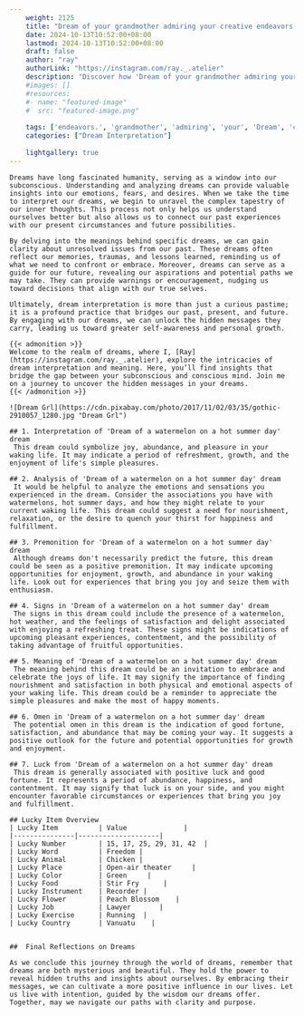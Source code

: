 ```yaml
---
    weight: 2125
    title: "Dream of your grandmother admiring your creative endeavors."  # Assuming 'title' column exists
    date: 2024-10-13T10:52:00+08:00
    lastmod: 2024-10-13T10:52:00+08:00
    draft: false
    author: "ray"
    authorLink: "https://instagram.com/ray._.atelier"
    description: "Discover how 'Dream of your grandmother admiring your creative endeavors.' can interpret your future and uncover its significant meanings in your life."
    #images: []
    #resources:
    #- name: "featured-image"
    #  src: "featured-image.png"
    
    tags: ['endeavors.', 'grandmother', 'admiring', 'your', 'Dream', 'creative', 'of']
    categories: ["Dream Interpretation"]
    
    lightgallery: true
---
```

    
    Dreams have long fascinated humanity, serving as a window into our subconscious. Understanding and analyzing dreams can provide valuable insights into our emotions, fears, and desires. When we take the time to interpret our dreams, we begin to unravel the complex tapestry of our inner thoughts. This process not only helps us understand ourselves better but also allows us to connect our past experiences with our present circumstances and future possibilities.
    
    By delving into the meanings behind specific dreams, we can gain clarity about unresolved issues from our past. These dreams often reflect our memories, traumas, and lessons learned, reminding us of what we need to confront or embrace. Moreover, dreams can serve as a guide for our future, revealing our aspirations and potential paths we may take. They can provide warnings or encouragement, nudging us toward decisions that align with our true selves.
    
    Ultimately, dream interpretation is more than just a curious pastime; it is a profound practice that bridges our past, present, and future. By engaging with our dreams, we can unlock the hidden messages they carry, leading us toward greater self-awareness and personal growth.
    
    {{< admonition >}}
    Welcome to the realm of dreams, where I, [Ray](https://instagram.com/ray._.atelier), explore the intricacies of dream interpretation and meaning. Here, you’ll find insights that bridge the gap between your subconscious and conscious mind. Join me on a journey to uncover the hidden messages in your dreams.
    {{< /admonition >}}
    
    ![Dream Grl](https://cdn.pixabay.com/photo/2017/11/02/03/35/gothic-2910057_1280.jpg "Dream Grl")
    
    ## 1. Interpretation of 'Dream of a watermelon on a hot summer day' dream
     This dream could symbolize joy, abundance, and pleasure in your waking life. It may indicate a period of refreshment, growth, and the enjoyment of life's simple pleasures.
    
    ## 2. Analysis of 'Dream of a watermelon on a hot summer day' dream
     It would be helpful to analyze the emotions and sensations you experienced in the dream. Consider the associations you have with watermelons, hot summer days, and how they might relate to your current waking life. This dream could suggest a need for nourishment, relaxation, or the desire to quench your thirst for happiness and fulfillment.
    
    ## 3. Premonition for 'Dream of a watermelon on a hot summer day' dream
     Although dreams don't necessarily predict the future, this dream could be seen as a positive premonition. It may indicate upcoming opportunities for enjoyment, growth, and abundance in your waking life. Look out for experiences that bring you joy and seize them with enthusiasm.
    
    ## 4. Signs in 'Dream of a watermelon on a hot summer day' dream
     The signs in this dream could include the presence of a watermelon, hot weather, and the feelings of satisfaction and delight associated with enjoying a refreshing treat. These signs might be indications of upcoming pleasant experiences, contentment, and the possibility of taking advantage of fruitful opportunities.
    
    ## 5. Meaning of 'Dream of a watermelon on a hot summer day' dream
     The meaning behind this dream could be an invitation to embrace and celebrate the joys of life. It may signify the importance of finding nourishment and satisfaction in both physical and emotional aspects of your waking life. This dream could be a reminder to appreciate the simple pleasures and make the most of happy moments.
    
    ## 6. Omen in 'Dream of a watermelon on a hot summer day' dream
     The potential omen in this dream is the indication of good fortune, satisfaction, and abundance that may be coming your way. It suggests a positive outlook for the future and potential opportunities for growth and enjoyment.
    
    ## 7. Luck from 'Dream of a watermelon on a hot summer day' dream
     This dream is generally associated with positive luck and good fortune. It represents a period of abundance, happiness, and contentment. It may signify that luck is on your side, and you might encounter favorable circumstances or experiences that bring you joy and fulfillment.
    
    ## Lucky Item Overview
    | Lucky Item          | Value              |
    |---------------|--------------------|
    | Lucky Number        | 15, 17, 25, 29, 31, 42  |
    | Lucky Word          | Freedom |
    | Lucky Animal        | Chicken |
    | Lucky Place         | Open-air theater     |
    | Lucky Color         | Green     |
    | Lucky Food          | Stir Fry      |
    | Lucky Instrument    | Recorder |
    | Lucky Flower        | Peach Blossom    |
    | Lucky Job           | Lawyer       |
    | Lucky Exercise      | Running  |
    | Lucky Country       | Vanuatu    |
    
    
    ##  Final Reflections on Dreams
    
    As we conclude this journey through the world of dreams, remember that dreams are both mysterious and beautiful. They hold the power to reveal hidden truths and insights about ourselves. By embracing their messages, we can cultivate a more positive influence in our lives. Let us live with intention, guided by the wisdom our dreams offer. Together, may we navigate our paths with clarity and purpose.
    